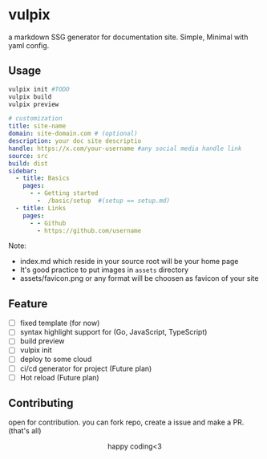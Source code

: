 # vulpix
a  markdown SSG generator for documentation site. Simple, Minimal with yaml config.

## Usage
```bash
vulpix init #TODO
vulpix build
vulpix preview
```
```yaml
# customization
title: site-name
domain: site-domain.com # (optional)
description: your doc site descriptio
handle: https://x.com/your-username #any social media handle link
source: src
build: dist
sidebar:
  - title: Basics
    pages:
      - - Getting started
        -  /basic/setup  #(setup == setup.md)
  - title: Links
    pages:
      - - Github
        - https://github.com/username
```
Note:
- index.md which reside in your source root will be your home page
- It's good practice to put images in `assets` directory
- assets/favicon.png or any format will be choosen as favicon of your site

## Feature
- [ ] fixed template (for now)
- [ ] syntax highlight support for (Go, JavaScript, TypeScript)
- [ ] build preview
- [ ] vulpix init
- [ ]  deploy to some cloud
- [ ]  ci/cd generator for project (Future plan)
- [ ] Hot reload (Future plan)

## Contributing
open for contribution. you can fork repo, create a issue and  make a PR. (that's all)

<center>happy coding<3 <center/>
